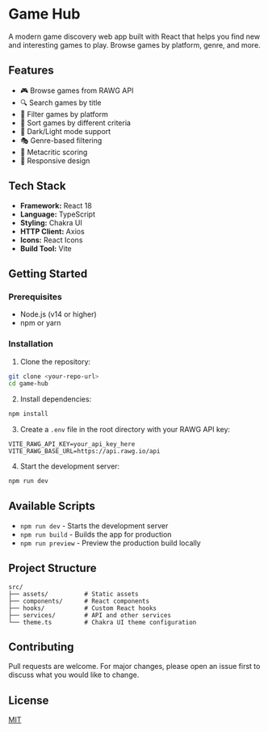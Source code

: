# Game Hub

A modern game discovery web app built with React that helps you find new and interesting games to play. Browse games by platform, genre, and more.

## Features

- 🎮 Browse games from RAWG API
- 🔍 Search games by title
- 🎯 Filter games by platform
- 📂 Sort games by different criteria
- 🎨 Dark/Light mode support
- 🎭 Genre-based filtering
- 💯 Metacritic scoring
- 📱 Responsive design

## Tech Stack

- **Framework:** React 18
- **Language:** TypeScript
- **Styling:** Chakra UI
- **HTTP Client:** Axios
- **Icons:** React Icons
- **Build Tool:** Vite

## Getting Started

### Prerequisites

- Node.js (v14 or higher)
- npm or yarn

### Installation

1. Clone the repository:

```bash
git clone <your-repo-url>
cd game-hub
```

2. Install dependencies:

```bash
npm install
```

3. Create a `.env` file in the root directory with your RAWG API key:

```env
VITE_RAWG_API_KEY=your_api_key_here
VITE_RAWG_BASE_URL=https://api.rawg.io/api
```

4. Start the development server:

```bash
npm run dev
```

## Available Scripts

- `npm run dev` - Starts the development server
- `npm run build` - Builds the app for production
- `npm run preview` - Preview the production build locally

## Project Structure

```
src/
├── assets/          # Static assets
├── components/      # React components
├── hooks/           # Custom React hooks
├── services/        # API and other services
└── theme.ts         # Chakra UI theme configuration
```

## Contributing

Pull requests are welcome. For major changes, please open an issue first to discuss what you would like to change.

## License

[MIT](https://choosealicense.com/licenses/mit/)
